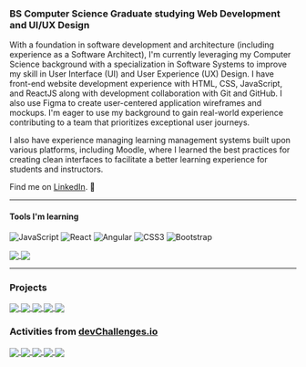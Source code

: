 ### BS Computer Science Graduate studying Web Development and UI/UX Design

With a foundation in software development and architecture (including experience as a Software Architect), I'm currently leveraging my Computer Science background with a specialization in Software Systems to improve my skill in User Interface (UI) and User Experience (UX) Design. I have front-end website development experience with HTML, CSS, JavaScript, and ReactJS along with development collaboration with Git and GitHub. I also use Figma to create user-centered application wireframes and mockups. I'm eager to use my background to gain real-world experience contributing to a team that prioritizes exceptional user journeys.

I also have experience managing learning management systems built upon various platforms, including Moodle, where I learned the best practices for creating clean interfaces to facilitate a better learning experience for students and instructors.

Find me on [LinkedIn](https://www.linkedin.com/in/julian-terry-bass-601434192/). 💬

---

#### Tools I'm learning

![JavaScript](https://img.shields.io/badge/JavaScript-323330?style=for-the-badge&logo=javascript&logoColor=F7DF1E)
![React](https://img.shields.io/badge/React-20232A?style=for-the-badge&logo=react&logoColor=61DAFB)
![Angular](https://img.shields.io/badge/Angular-DD0031?style=for-the-badge&logo=angular&logoColor=white)
![CSS3](https://img.shields.io/badge/CSS3-1572B6?style=for-the-badge&logo=css3&logoColor=white)
![Bootstrap](https://img.shields.io/badge/Bootstrap-563D7C?style=for-the-badge&logo=bootstrap&logoColor=white)

<a href="https://github.com/anuraghazra/github-readme-stats">
  <img align="center" src="https://github-readme-stats.vercel.app/api?username=JulianSegunderaBass&count_private=true&include_all_commits=true&custom_title=Stats&show_icons=true&hide_border=true&theme=github_dark" />
</a>

<a href="https://github.com/anuraghazra/github-readme-stats">
  <img align="center" src="https://github-readme-stats.vercel.app/api/top-langs/?username=JulianSegunderaBass&layout=compact&hide=html,Hack&langs_count=6&hide_border=TRUE&card_width=230&theme=github_dark" />
</a>

---

### Projects

<a href="https://github.com/JulianSegunderaBass/frankfurter-currency-dashboard">
  <img align="center" src="https://github-readme-stats.vercel.app/api/pin/?username=JulianSegunderaBass&repo=frankfurter-currency-dashboard&theme=react&border_radius=0" />
</a>

<a href="https://github.com/JulianSegunderaBass/nasa-api-browser">
  <img align="center" src="https://github-readme-stats.vercel.app/api/pin/?username=JulianSegunderaBass&repo=nasa-api-browser&theme=react&border_radius=0" />
</a>

<a href="https://github.com/JulianSegunderaBass/color-game-angular">
  <img align="center" src="https://github-readme-stats.vercel.app/api/pin/?username=JulianSegunderaBass&repo=color-game-angular&theme=react&border_radius=0" />
</a>

<a href="https://github.com/JulianSegunderaBass/magallanes-react">
  <img align="center" src="https://github-readme-stats.vercel.app/api/pin/?username=JulianSegunderaBass&repo=magallanes-react&theme=react&border_radius=0" />
</a>

<a href="https://github.com/JulianSegunderaBass/distancing-analytics-dashboard">
  <img align="center" src="https://github-readme-stats.vercel.app/api/pin/?username=JulianSegunderaBass&repo=distancing-analytics-dashboard&theme=react&border_radius=0" />
</a>

### Activities from [devChallenges.io](https://devchallenges.io/)

<a href="https://github.com/JulianSegunderaBass/ResponsiveWebDev_MyGallery">
  <img align="center" src="https://github-readme-stats.vercel.app/api/pin/?username=JulianSegunderaBass&repo=ResponsiveWebDev_MyGallery&theme=react&border_radius=0" />
</a>

<a href="https://github.com/JulianSegunderaBass/ResponsiveWebDev_RecipePage">
  <img align="center" src="https://github-readme-stats.vercel.app/api/pin/?username=JulianSegunderaBass&repo=ResponsiveWebDev_RecipePage&theme=react&border_radius=0" />
</a>

<a href="https://github.com/JulianSegunderaBass/ResponsiveWebDev_InteriorConsultant">
  <img align="center" src="https://github-readme-stats.vercel.app/api/pin/?username=JulianSegunderaBass&repo=ResponsiveWebDev_InteriorConsultant&theme=react&border_radius=0" />
</a>

<a href="https://github.com/JulianSegunderaBass/ResponsiveWebDev_MyTeamPage">
  <img align="center" src="https://github-readme-stats.vercel.app/api/pin/?username=JulianSegunderaBass&repo=ResponsiveWebDev_MyTeamPage&theme=react&border_radius=0" />
</a>

<a href="https://github.com/JulianSegunderaBass/ResponsiveWebDev_404NotFound">
  <img align="center" src="https://github-readme-stats.vercel.app/api/pin/?username=JulianSegunderaBass&repo=ResponsiveWebDev_404NotFound&theme=react&border_radius=0" />
</a>
